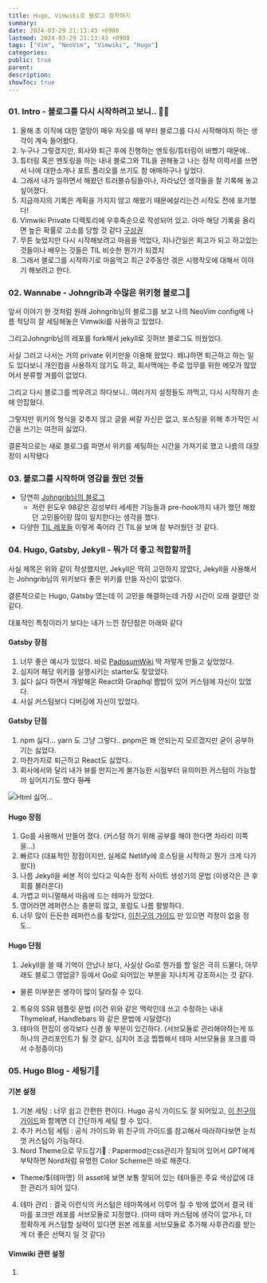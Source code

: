 ```yaml
---
title: Hugo, Vimwiki로 블로그 정착하기 
summary: 
date: 2024-03-29 21:13:43 +0900
lastmod: 2024-03-29 21:13:43 +0900
tags: ["Vim", "NeoVim", "Vimwiki", "Hugo"] 
categories: 
public: true
parent: 
description: 
showToc: true
---
```


### 01. Intro - 블로그를 다시 시작하려고 보니.. 👋🏼

1. 올해 초 이직에 대한 열망이 매우 차오를 때 부터 블로그를 다시 시작해야지 하는 생각이 계속 들어왔다.
2. 누구나 그렇겠지만, 회사와 퇴근 후에 진행하는 멘토링/튜터링이 바빴기 때문에..
3. 튜터링 혹은 멘토링을 하는 내내 블로그와 TIL을 권해놓고 나는 정작 이력서를 쓰면서 나에 대한소개나 포트 폴리오를 쓰기도 참 애매하구나 싶었다.
4. 그래서 내가 일하면서 해왔던 트러블슈팅들이나, 자라났던 생각들을 잘 기록해 놓고 싶어졌다.
5. 지금까지의 기록은 계획을 가지지 않고 해왔기 때문에살리는건 시작도 전에 포기했다!
6. Vimwiki Private 디렉토리에 우후죽순으로 작성되어 있고. 아마 해당 기록을 올리면 높은 확률로 고소를 당할 것 같다 [구상권](https://ko.wikipedia.org/wiki/%EA%B5%AC%EC%83%81%EA%B6%8C)
7. 무튼 늦었지만 다시 시작해보려고 마음을 먹었다, 지나간일은 회고가 되고 하고있는 것들이나 배우는 것들은 TIL 비슷한 뭔가가 되겠지
8. 그래서 블로그를 시작하기로 마음먹고 최근 2주동안 겪은 시행착오에 대해서 이야기 해보려고 한다.


### 02. Wannabe - Johngrib과 수많은 위키형 블로그🚀

앞서 이야기 한 것처럼 원래 Johngrib님의 블로그를 보고 나의 NeoVim config에 나름 적당히 잘 세팅해놓은 Vimwiki를 사용하고 있었다.

그리고Johngrib님의 레포를 fork해서 jekyll로 깃허브 블로그도 띄웠었다.

사실 그러고 나서는 거의 private 위키만을 이용해 왔었다. 왜냐하면 퇴근하고 하는 일도 있다보니 개인컴을 사용하지 않기도 하고, 회사맥에는 주로 업무를 위한 메모가 많았어서 분류할 겨를이 없었다.

그리고 다시 블로그를 띄우려고 하다보니.. 여러가지 설정들도 까먹고, 다시 시작하기 손에 안잡혔다.

그렇지만 위키의 형식을 갖추지 않고 글을 써갈 자신은 없고, 포스팅을 위해 추가적인 시간을 쓰기는 여전히 싫었다.

결론적으로는 새로 블로그를 파면서 위키를 세팅하는 시간을 가져기로 했고 나름의 대장정이 시작됐다

### 03. 블로그를 시작하며 영감을 줬던 것들

- 당연히 [Johngrib님의 블로그](https://johngrib.github.io/wiki/links/2023/)
  - 저런 윈도우 98같은 감성부터 세세한 기능들과 pre-hook까지 내가 했던 해왔던 고민들이랑 많이 일치한다는 생각을 했다.
- 다양한 [TIL 레포들](https://github.com/jbranchaud/til) 이렇게 죽어라 긴 TIL을 보며 참 부러웠던 것 같다.


### 04. Hugo, Gatsby, Jekyll - 뭐가 더 좋고 적합할까🤔

사실 제목은 위와 같이 작성했지만, Jekyll은 딱히 고민하지 않았다, Jekyll을 사용해서는 Johngrib님의 위키보다 좋은 위키를 만들 자신이 없었다.

결론적으로는 Hugo, Gatsby 였는데 이 고민을 해결하는데 가장 시간이 오래 걸렸던 것 같다.

대표적인 특징이라기 보다는 내가 느낀 장단점은 아래와 같다

#### Gatsby 장점
1. 너무 좋은 예시가 있었다. 바로 [PadosumWiki](https://www.padosum.dev/wiki/wiki-index/) 딱 저렇게 만들고 싶었었다.
2. 심지어 해당 위키를 실행시키는 starter도 찾았었다.
3. 싫다 싫다 하면서 개발해온 React와 Graphql 짬밥이 있어 커스텀에 자신이 있었다.
4. 사실 커스텀보다 디버깅에 자신이 있었다.


#### Gatsby 단점
1. npm 싫다... yarn 도 그냥 그렇다.. pnpm은 왜 안되는지 모르겠지만 굳이 공부하기는 싫었다.
2. 마찬가지로 퇴근하고 React도 싫었다..
3. 회사에서와 달리 내가 뷰를 만지는게 불가능한 시점부터 유의미한 커스텀이 가능할까 싶어지기도 했다 ~~핑계~~


![Html 싫어...](https://pbs.twimg.com/amplify_video_thumb/1624255516141838339/img/Ii1_-D1Fh2lFgt5u.jpg)

#### Hugo 장점
1. Go를 사용해서 만들어 졌다. (커스텀 하기 위해 공부를 해야 한다면 차라리 이쪽을...)
2. 빠르다 (대표적인 장점이지만, 실제로 Netlify에 호스팅을 시작하고 뭔가 크게 다가왔다)
3. 나름 Jekyll을 써본 적이 있다고 익숙한 정적 사이트 생성기의 문법 (이생각은 큰 후회를 불러온다)
4. 가볍고 미니멀해서 마음에 드는 테마가 있었다.
5. 영어라면 레퍼런스는 충분히 많고, 포럼도 나름 활발하다.
6. 너무 많이 든든한 레퍼런스를 찾았다, [이친구의 가이드](https://kyxie.github.io/en/blog/tech/papermod/#modify-the-global-font) 만 있으면 걱정이 없을 정도..


#### Hugo 단점
1. Jekyll을 쓸 때 기억이 안났나 보다, 사실상 Go로 뭔가를 할 일은 극히 드물다, 아무래도 블로그 영업글? 등에서 Go로 되어있는 부분을 지나치게 강조하시는 것 같다.
  - 물론 이부분은 생각이 많이 달라질 수 있다.
2. 특유의 SSR 템플릿 문법 (이건 위와 같은 맥락인데 쓰고 수정하는 내내 Thymeleaf, Handlebars 와 같은 문법에 시달렸다)
3. 테마의 편집이 생각보다 신경 쓸 부분이 있긴하다. (서브모듈로 관리해야하는게 또 하나의 관리포인트가 될 것 같다, 심지어 조금 찝찝해서 테마 서브모듈을 포크를 따서 수정중이다)


### 05. Hugo Blog - 세팅기💭

#### 기본 설정
1. 기본 세팅 : 너무 쉽고 간편한 편이다. Hugo 공식 가이드도 잘 되어있고, [이 친구의 가이드](https://kyxie.github.io/en/blog/tech/papermod/#modify-the-global-font)와 함께면 더 간단하게 세팅 할 수 있다.
2. 추가 커스텀 세팅 :  공식 가이드와 위 친구의 가이드를 참고해서 따라하다보면 눈치껏 커스텀이 가능하다.
3. Nord Theme으로 무드잡기🧊 : Papermod는css관리가 잘되어 있어서 GPT에게 부탁하면 Nord처럼 유명한 Color Scheme은 바로 해준다.
  - Theme/${테마명} 의 asset에 보면 보통 잘되어 있는 테마들은 주요 색상값에 대한 관리가 되어 있다.
4. 테마 관리 : 결국 이런식의 커스텀은 테마쪽에서 이루어 질 수 밖에 없어서 결국 테마를 포크딴 레포를 서브모듈로 지정했다. (아마 테마 커스텀에 생각이 없거나, 더 정확하게 커스텀할 실력이 있다면 원본 레포를 서브모듈로 추가해 사후관리를 받는게 더 좋은 선택지 일 것 같다)

#### Vimwiki 관련 설정
1. 
